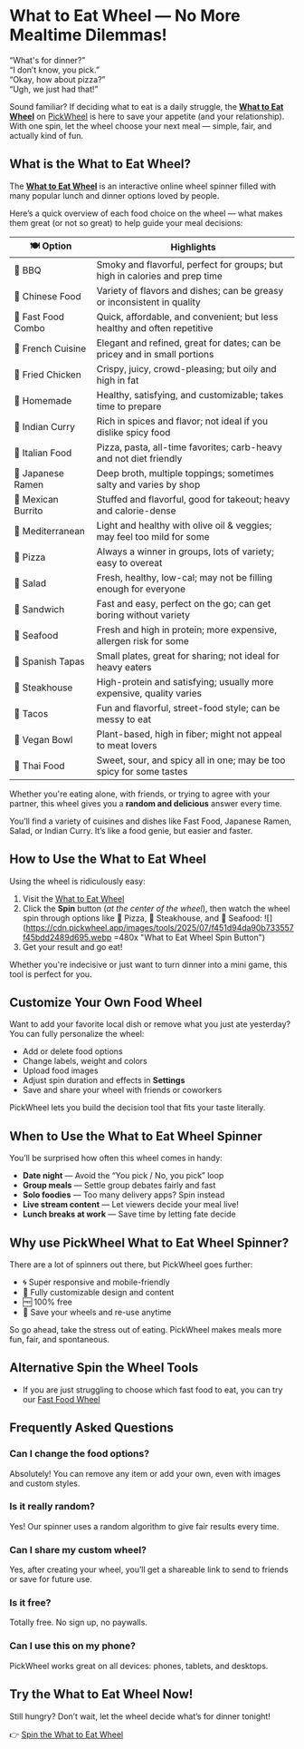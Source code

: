 # What to Eat Wheel — No More Mealtime Dilemmas!

“What's for dinner?”  
“I don’t know, you pick.”  
“Okay, how about pizza?”  
“Ugh, we just had that!”

Sound familiar? If deciding what to eat is a daily struggle, the **[What to Eat Wheel](https://pickwheel.app/tools/what-to-eat)** on [PickWheel](https://pickwheel.app) is here to save your appetite (and your relationship). With one spin, let the wheel choose your next meal — simple, fair, and actually kind of fun.

## What is the What to Eat Wheel?

The **[What to Eat Wheel](/tools/what-to-eat)** is an interactive online wheel spinner filled with many popular lunch and dinner options loved by people.

Here’s a quick overview of each food choice on the wheel — what makes them great (or not so great) to help guide your meal decisions:

| 🍽 Option           | Highlights                                                                  |
| ------------------ | --------------------------------------------------------------------------- |
| 🍖 BBQ             | Smoky and flavorful, perfect for groups; but high in calories and prep time |
| 🥟 Chinese Food    | Variety of flavors and dishes; can be greasy or inconsistent in quality     |
| 🍔 Fast Food Combo | Quick, affordable, and convenient; but less healthy and often repetitive    |
| 🥐 French Cuisine  | Elegant and refined, great for dates; can be pricey and in small portions   |
| 🍗 Fried Chicken   | Crispy, juicy, crowd-pleasing; but oily and high in fat                     |
| 🍳 Homemade        | Healthy, satisfying, and customizable; takes time to prepare                |
| 🍛 Indian Curry    | Rich in spices and flavor; not ideal if you dislike spicy food              |
| 🍝 Italian Food    | Pizza, pasta, all-time favorites; carb-heavy and not diet friendly          |
| 🍜 Japanese Ramen  | Deep broth, multiple toppings; sometimes salty and varies by shop           |
| 🌯 Mexican Burrito | Stuffed and flavorful, good for takeout; heavy and calorie-dense            |
| 🥙 Mediterranean   | Light and healthy with olive oil & veggies; may feel too mild for some      |
| 🍕 Pizza           | Always a winner in groups, lots of variety; easy to overeat                 |
| 🥗 Salad           | Fresh, healthy, low-cal; may not be filling enough for everyone             |
| 🥪 Sandwich        | Fast and easy, perfect on the go; can get boring without variety            |
| 🦞 Seafood         | Fresh and high in protein; more expensive, allergen risk for some           |
| 🥘 Spanish Tapas   | Small plates, great for sharing; not ideal for heavy eaters                 |
| 🥩 Steakhouse      | High-protein and satisfying; usually more expensive, quality varies         |
| 🌮 Tacos           | Fun and flavorful, street-food style; can be messy to eat                   |
| 🥦 Vegan Bowl      | Plant-based, high in fiber; might not appeal to meat lovers                 |
| 🍲 Thai Food       | Sweet, sour, and spicy all in one; may be too spicy for some tastes         |

Whether you're eating alone, with friends, or trying to agree with your partner, this wheel gives you a **random and delicious** answer every time.

You’ll find a variety of cuisines and dishes like Fast Food, Japanese Ramen, Salad, or Indian Curry. It’s like a food genie, but easier and faster.

## How to Use the What to Eat Wheel

Using the wheel is ridiculously easy:

1. Visit the [What to Eat Wheel](https://pickwheel.app/tools/what-to-eat)
2. Click the **Spin** button (_at the center of the wheel_), then watch the wheel spin through options like 🍕 Pizza, 🥩 Steakhouse, and 🦞 Seafood:
   ![](https://cdn.pickwheel.app/images/tools/2025/07/f451d94da90b733557f45bdd2489d695.webp =480x "What to Eat Wheel Spin Button")
3. Get your result and go eat!

Whether you're indecisive or just want to turn dinner into a mini game, this tool is perfect for you.

## Customize Your Own Food Wheel

Want to add your favorite local dish or remove what you just ate yesterday? You can fully personalize the wheel:

- Add or delete food options
- Change labels, weight and colors
- Upload food images
- Adjust spin duration and effects in **Settings**
- Save and share your wheel with friends or coworkers

PickWheel lets you build the decision tool that fits your taste literally.

## When to Use the What to Eat Wheel Spinner

You’ll be surprised how often this wheel comes in handy:

- **Date night** — Avoid the “You pick / No, you pick” loop
- **Group meals** — Settle group debates fairly and fast
- **Solo foodies** — Too many delivery apps? Spin instead
- **Live stream content** — Let viewers decide your meal live!
- **Lunch breaks at work** — Save time by letting fate decide

## Why use PickWheel What to Eat Wheel Spinner?

There are a lot of spinners out there, but PickWheel goes further:

- 🌀 Super responsive and mobile-friendly
- 🎨 Fully customizable design and content
- 🆓 100% free
- 💾 Save your wheels and re-use anytime

So go ahead, take the stress out of eating. PickWheel makes meals more fun, fair, and spontaneous.

## Alternative Spin the Wheel Tools

- If you are just struggling to choose which fast food to eat, you can try our [Fast Food Wheel](/tools/fast-food-wheel)

## Frequently Asked Questions

### Can I change the food options?

Absolutely! You can remove any item or add your own, even with images and custom styles.

### Is it really random?

Yes! Our spinner uses a random algorithm to give fair results every time.

### Can I share my custom wheel?

Yes, after creating your wheel, you’ll get a shareable link to send to friends or save for future use.

### Is it free?

Totally free. No sign up, no paywalls.

### Can I use this on my phone?

PickWheel works great on all devices: phones, tablets, and desktops.

## Try the What to Eat Wheel Now!

Still hungry? Don’t wait, let the wheel decide what’s for dinner tonight!

👉 [Spin the What to Eat Wheel](https://pickwheel.app/tools/what-to-eat)
